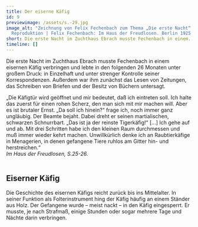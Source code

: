 ```yaml
---
title: Der eiserne Käfig
id: 9
previewimage: /assets/s.-29.jpg
image_alt: "Zeichnung von Felix Fechenbach zum Thema „Die erste Nacht“ |
  Reproduktion | Felix Fechenbach: Im Haus der Freudlosen. Berlin 1925."
short: Die erste Nacht im Zuchthaus Ebrach musste Fechenbach in einem...
timeline: []
---
```

Die erste Nacht im Zuchthaus Ebrach musste Fechenbach in einem eisernen Käfig verbringen und lebte in den folgenden 26 Monaten unter großem Druck: in Einzelhaft und unter strenger Kontrolle seiner Korrespondenzen. Außerdem war ihm zunächst das Lesen von Zeitungen, das Schreiben von Briefen und der Besitz von Büchern untersagt.

<InformationBox>
„Die Käfigtür wird geöffnet und mir bedeutet, daß ich eintreten soll. Ich halte das zuerst für einen rohen Scherz, den man sich mit mir machen will. Aber es ist brutaler Ernst. „Da soll ich hinein?“ frage ich, noch immer ganz ungläubig. Der Beamte bejaht. Dabei dreht er seinen martialischen, schwarzen Schnurrbart. „Das ist ja der reinste Tigerkäfig!“ [...] Ich gehe auf und ab. Mit drei Schritten habe ich den kleinen Raum durchmessen und muß immer wieder kehrt machen. Unwillkürlich denke ich an Raubtierkäfige in Menagerien, in denen gefangene Tiere ruhlos am Gitter hin- und herstreichen.“
<br/>
<i>Im Haus der Freudlosen, S.25-26.</i>
</InformationBox>
<br/>
<br/>
<h2>Eiserner Käfig</h2>
Die Geschichte des eisernen Käfigs reicht zurück bis ins Mittelalter. In seiner Funktion als Folterinstrument hing der Käfig häufig an einem Ständer aus Holz. Der Gefangene wurde – meist nackt – in den Käfig eingesperrt. Er musste, je nach Strafmaß, einige Stunden oder sogar mehrere Tage und Nächte darin verbringen.